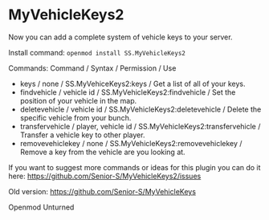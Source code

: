 # MyVehicleKeys2
Now you can add a complete system of vehicle keys to your server.

Install command: `openmod install SS.MyVehicleKeys2`

Commands: Command / Syntax / Permission / Use<br> 
- keys / none / SS.MyVehiceKeys2:keys / Get a list of all of your keys.<br>
- findvehicle / vehicle id / SS.MyVehicleKeys2:findvehicle / Set the position of your vehicle in the map.<br>
- deletevehicle / vehicle id / SS.MyVehicleKeys2:deletevehicle / Delete the specific vehicle from your bunch.<br>
- transfervehicle / player, vehicle id / SS.MyVehicleKeys2:transfervehicle / Transfer a vehicle key to other player.<br>
- removevehiclekey / none / SS.MyVehicleKeys2:removevehiclekey / Remove a key from the vehicle are you looking at.<br>

If you want to suggest more commands or ideas for this plugin you can do it here: https://github.com/Senior-S/MyVehicleKeys2/issues <br>

Old version: https://github.com/Senior-S/MyVehicleKeys

Openmod Unturned
